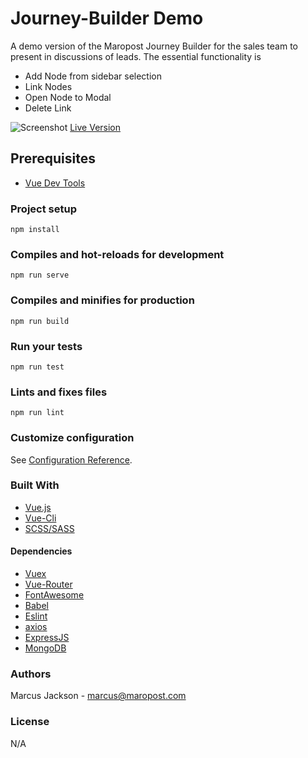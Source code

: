 # Journey-Builder Demo
A demo version of the Maropost Journey Builder for the sales team to present in discussions of leads. The essential functionality is
 - Add Node from sidebar selection
 - Link Nodes
 - Open Node to Modal
 - Delete Link

![Screenshot](https://www.maropost.com/wp-content/uploads/2019/07/Screen-Shot-2019-07-01-at-4.05.33-PM.png)
[Live Version](https://journeybuilder.maropost.com/)

## Prerequisites
- [Vue Dev Tools](https://github.com/vuejs/vue-devtools)

### Project setup
```
npm install
```
### Compiles and hot-reloads for development
```
npm run serve
```
### Compiles and minifies for production
```
npm run build
```
### Run your tests
```
npm run test
```
### Lints and fixes files
```
npm run lint
```
### Customize configuration
See [Configuration Reference](https://cli.vuejs.org/config/).


### Built With
 - [Vue.js](https://vuejs.org/)
 - [Vue-Cli](https://cli.vuejs.org/)
 - [SCSS/SASS](https://sass-lang.com/documentation/syntax)

#### Dependencies
- [Vuex](https://vuex.vuejs.org/)
- [Vue-Router](https://router.vuejs.org/)
- [FontAwesome](https://fontawesome.com/?from=io)
- [Babel](https://babeljs.io/)
- [Eslint](https://eslint.org/)
- [axios](https://github.com/axios/axios)
- [ExpressJS](https://expressjs.com/)
- [MongoDB](https://www.mongodb.com/)


### Authors
Marcus Jackson - marcus@maropost.com

### License
N/A
